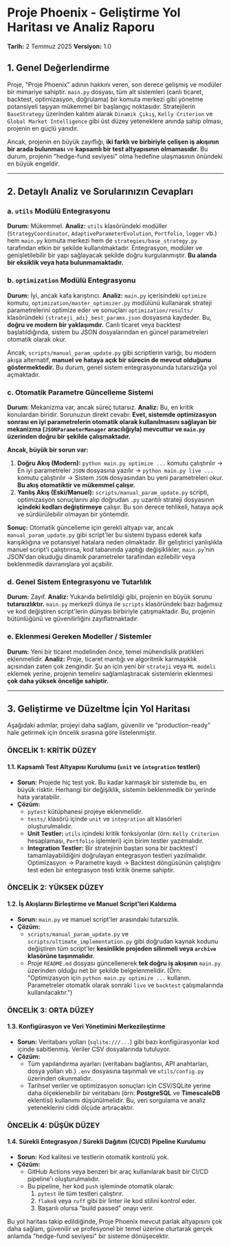# Proje Phoenix - Geliştirme Yol Haritası ve Analiz Raporu

**Tarih:** 2 Temmuz 2025
**Versiyon:** 1.0

## 1. Genel Değerlendirme

Proje, "Proje Phoenix" adının hakkını veren, son derece gelişmiş ve modüler bir mimariye sahiptir. `main.py` dosyası, tüm alt sistemleri (canlı ticaret, backtest, optimizasyon, doğrulama) bir komuta merkezi gibi yönetme potansiyeli taşıyan mükemmel bir başlangıç noktasıdır. Stratejilerin `BaseStrategy` üzerinden kalıtım alarak `Dinamik Çıkış`, `Kelly Criterion` ve `Global Market Intelligence` gibi üst düzey yeteneklere anında sahip olması, projenin en güçlü yanıdır.

Ancak, projenin en büyük zayıflığı, **iki farklı ve birbiriyle çelişen iş akışının bir arada bulunması** ve **kapsamlı bir test altyapısının olmamasıdır.** Bu durum, projenin "hedge-fund seviyesi" olma hedefine ulaşmasının önündeki en büyük engeldir.

---

## 2. Detaylı Analiz ve Sorularınızın Cevapları

### a. `utils` Modülü Entegrasyonu

**Durum:** Mükemmel.
**Analiz:** `utils` klasöründeki modüller (`StrategyCoordinator`, `AdaptiveParameterEvolution`, `Portfolio`, `logger` vb.) hem `main.py` komuta merkezi hem de `strategies/base_strategy.py` tarafından etkin bir şekilde kullanılmaktadır. Entegrasyon, modüler ve genişletilebilir bir yapı sağlayacak şekilde doğru kurgulanmıştır. **Bu alanda bir eksiklik veya hata bulunmamaktadır.**

### b. `optimization` Modülü Entegrasyonu

**Durum:** İyi, ancak kafa karıştırıcı.
**Analiz:** `main.py` içerisindeki `optimize` komutu, `optimization/master_optimizer.py` modülünü kullanarak strateji parametrelerini optimize eder ve sonuçları `optimization/results/` klasöründeki `{strateji_adı}_best_params.json` dosyasına kaydeder. Bu, **doğru ve modern bir yaklaşımdır.** Canlı ticaret veya backtest başlatıldığında, sistem bu JSON dosyalarından en güncel parametreleri otomatik olarak okur.

Ancak, `scripts/manual_param_update.py` gibi scriptlerin varlığı, bu modern akışa alternatif, **manuel ve hataya açık bir sürecin de mevcut olduğunu göstermektedir.** Bu durum, genel sistem entegrasyonunda tutarsızlığa yol açmaktadır.

### c. Otomatik Parametre Güncelleme Sistemi

**Durum:** Mekanizma var, ancak süreç tutarsız.
**Analiz:** Bu, en kritik konulardan biridir. Sorunuzun direkt cevabı: **Evet, sistemde optimizasyon sonrası en iyi parametrelerin otomatik olarak kullanılmasını sağlayan bir mekanizma (`JSONParameterManager` aracılığıyla) mevcuttur ve `main.py` üzerinden doğru bir şekilde çalışmaktadır.**

**Ancak, büyük bir sorun var:**
1.  **Doğru Akış (Modern):** `python main.py optimize ...` komutu çalıştırılır -> En iyi parametreler `JSON` dosyasına yazılır -> `python main.py live ...` komutu çalıştırılır -> Sistem `JSON` dosyasından bu yeni parametreleri okur. **Bu akış otomatiktir ve mükemmel çalışır.**
2.  **Yanlış Akış (Eski/Manuel):** `scripts/manual_param_update.py` scripti, optimizasyon sonuçlarını alıp doğrudan `.py` uzantılı strateji dosyasının **içindeki kodları değiştirmeye** çalışır. Bu son derece tehlikeli, hataya açık ve sürdürülebilir olmayan bir yöntemdir.

**Sonuç:** Otomatik güncelleme için gerekli altyapı var, ancak `manual_param_update.py` gibi script'ler bu sistemi bypass ederek kafa karışıklığına ve potansiyel hatalara neden olmaktadır. Bir geliştirici yanlışlıkla manuel script'i çalıştırırsa, kod tabanında yaptığı değişiklikler, `main.py`'nin JSON'dan okuduğu dinamik parametreler tarafından ezilebilir veya beklenmedik davranışlara yol açabilir.

### d. Genel Sistem Entegrasyonu ve Tutarlılık

**Durum:** Zayıf.
**Analiz:** Yukarıda belirtildiği gibi, projenin en büyük sorunu **tutarsızlıktır.** `main.py` merkezli dünya ile `scripts` klasöründeki bazı bağımsız ve kod değiştiren script'lerin dünyası birbiriyle çatışmaktadır. Bu, projenin bütünlüğünü ve güvenilirliğini zayıflatmaktadır.

### e. Eklenmesi Gereken Modeller / Sistemler

**Durum:** Yeni bir ticaret modelinden önce, temel mühendislik pratikleri eklenmelidir.
**Analiz:** Proje, ticaret mantığı ve algoritmik karmaşıklık açısından zaten çok zengindir. Şu an için yeni bir `strateji` veya `ML modeli` eklemek yerine, projenin temelini sağlamlaştıracak sistemlerin eklenmesi **çok daha yüksek önceliğe sahiptir.**

---

## 3. Geliştirme ve Düzeltme İçin Yol Haritası

Aşağıdaki adımlar, projeyi daha sağlam, güvenilir ve "production-ready" hale getirmek için öncelik sırasına göre listelenmiştir.

### **ÖNCELİK 1: KRİTİK DÜZEY**

#### **1.1. Kapsamlı Test Altyapısı Kurulumu (`unit` ve `integration` testleri)**
- **Sorun:** Projede hiç test yok. Bu kadar karmaşık bir sistemde bu, en büyük risktir. Herhangi bir değişiklik, sistemin beklenmedik bir yerinde hata yaratabilir.
- **Çözüm:**
    - `pytest` kütüphanesi projeye eklenmelidir.
    - `tests/` klasörü içinde `unit` ve `integration` alt klasörleri oluşturulmalıdır.
    - **Unit Testler:** `utils` içindeki kritik fonksiyonlar (örn: `Kelly Criterion` hesaplaması, `Portfolio` işlemleri) için birim testler yazılmalıdır.
    - **Integration Testler:** Bir stratejinin baştan sona bir backtest'i tamamlayabildiğini doğrulayan entegrasyon testleri yazılmalıdır. Optimizasyon -> Parametre kaydı -> Backtest döngüsünün çalıştığını test eden bir entegrasyon testi kritik öneme sahiptir.

### **ÖNCELİK 2: YÜKSEK DÜZEY**

#### **1.2. İş Akışlarını Birleştirme ve Manuel Script'leri Kaldırma**
- **Sorun:** `main.py` ve manuel script'ler arasındaki tutarsızlık.
- **Çözüm:**
    - `scripts/manual_param_update.py` ve `scripts/ultimate_implementation.py` gibi doğrudan kaynak kodunu değiştiren tüm script'ler **kesinlikle projeden silinmeli veya `archive` klasörüne taşınmalıdır.**
    - Proje `README.md` dosyası güncellenerek **tek doğru iş akışının** `main.py` üzerinden olduğu net bir şekilde belgelenmelidir. (Örn: "Optimizasyon için `python main.py optimize ...` kullanın. Parametreler otomatik olarak sonraki `live` ve `backtest` çalışmalarında kullanılacaktır.")

### **ÖNCELİK 3: ORTA DÜZEY**

#### **1.3. Konfigürasyon ve Veri Yönetimini Merkezileştirme**
- **Sorun:** Veritabanı yolları (`sqlite:///...`) gibi bazı konfigürasyonlar kod içinde sabitlenmiş. Veriler CSV dosyalarında tutuluyor.
- **Çözüm:**
    - Tüm yapılandırma ayarları (veritabanı bağlantısı, API anahtarları, dosya yolları vb.) `.env` dosyasına taşınmalı ve `utils/config.py` üzerinden okunmalıdır.
    - Tarihsel veriler ve optimizasyon sonuçları için CSV/SQLite yerine daha ölçeklenebilir bir veritabanı (örn: **PostgreSQL** ve **TimescaleDB** eklentisi) kullanımı düşünülmelidir. Bu, veri sorgulama ve analiz yeteneklerini ciddi ölçüde artıracaktır.

### **ÖNCELİK 4: DÜŞÜK DÜZEY**

#### **1.4. Sürekli Entegrasyon / Sürekli Dağıtım (CI/CD) Pipeline Kurulumu**
- **Sorun:** Kod kalitesi ve testlerin otomatik kontrolü yok.
- **Çözüm:**
    - GitHub Actions veya benzeri bir araç kullanılarak basit bir CI/CD pipeline'ı oluşturulmalıdır.
    - Bu pipeline, her kod `push` işleminde otomatik olarak:
        1. `pytest` ile tüm testleri çalıştırır.
        2. `flake8` veya `ruff` gibi bir linter ile kod stilini kontrol eder.
        3. Başarılı olursa "build passed" onayı verir.

Bu yol haritası takip edildiğinde, Proje Phoenix mevcut parlak altyapısını çok daha sağlam, güvenilir ve profesyonel bir temel üzerine oturtarak gerçek anlamda "hedge-fund seviyesi" bir sisteme dönüşecektir.
